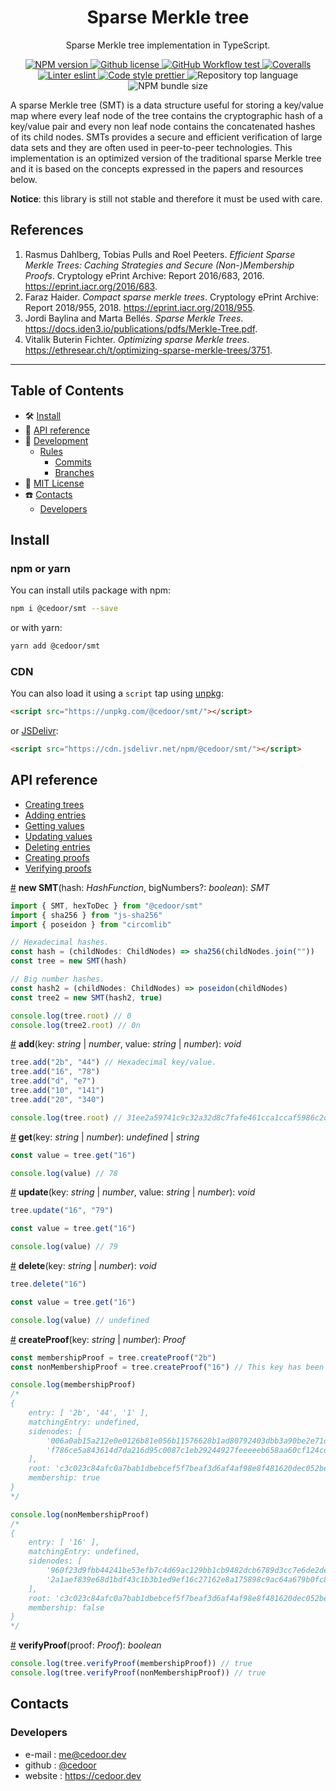 <p align="center">
    <h1 align="center">
        Sparse Merkle tree
    </h1>
    <p align="center">Sparse Merkle tree implementation in TypeScript.</p>
</p>

<p align="center">
    <a href="https://www.npmjs.com/package/@cedoor/smt" target="_blank">
        <img alt="NPM version" src="https://img.shields.io/npm/v/@cedoor/smt?style=flat-square">
    </a>
    <a href="https://github.com/cedoor/sparse-merkle-tree/blob/main/LICENSE" target="_blank">
        <img alt="Github license" src="https://img.shields.io/github/license/cedoor/sparse-merkle-tree.svg?style=flat-square">
    </a>
    <a href="https://github.com/cedoor/sparse-merkle-tree/actions?query=workflow%3Atest" target="_blank">
        <img alt="GitHub Workflow test" src="https://img.shields.io/github/workflow/status/cedoor/sparse-merkle-tree/test?label=test&style=flat-square&logo=github">
    </a>
    <a href='https://coveralls.io/github/cedoor/sparse-merkle-tree?branch=main' target="_blank">
        <img alt="Coveralls" src="https://img.shields.io/coveralls/github/cedoor/sparse-merkle-tree/main?style=flat-square&logo=coveralls">
    </a>
    <a href="https://eslint.org/" target="_blank">
        <img alt="Linter eslint" src="https://img.shields.io/badge/linter-eslint-8080f2?style=flat-square&logo=eslint">
    </a>
    <a href="https://prettier.io/" target="_blank">
        <img alt="Code style prettier" src="https://img.shields.io/badge/code%20style-prettier-f8bc45?style=flat-square&logo=prettier">
    </a>
    <img alt="Repository top language" src="https://img.shields.io/github/languages/top/cedoor/network-flow-algorithms?style=flat-square&logo=typescript">
    <img alt="NPM bundle size" src="https://img.shields.io/bundlephobia/min/@cedoor/smt?style=flat-square">
</p>

A sparse Merkle tree (SMT) is a data structure useful for storing a key/value map where every leaf node of the tree contains the cryptographic hash of a key/value pair and every non leaf node contains the concatenated hashes of its child nodes. SMTs provides a secure and efficient verification of large data sets and they are often used in peer-to-peer technologies. This implementation is an optimized version of the traditional sparse Merkle tree and it is based on the concepts expressed in the papers and resources below.

**Notice**: this library is still not stable and therefore it must be used with care.

## References

1. Rasmus Dahlberg, Tobias Pulls and Roel Peeters. _Efficient Sparse Merkle Trees: Caching Strategies and Secure (Non-)Membership Proofs_. Cryptology ePrint Archive: Report 2016/683, 2016. https://eprint.iacr.org/2016/683.
2. Faraz Haider. _Compact sparse merkle trees_. Cryptology ePrint Archive: Report 2018/955, 2018. https://eprint.iacr.org/2018/955.
3. Jordi Baylina and Marta Bellés. _Sparse Merkle Trees_. https://docs.iden3.io/publications/pdfs/Merkle-Tree.pdf.
4. Vitalik Buterin Fichter. _Optimizing sparse Merkle trees_. https://ethresear.ch/t/optimizing-sparse-merkle-trees/3751.

---

## Table of Contents

-   🛠 [Install](#install)
-   📜 [API reference](#api-reference)
-   🔬 [Development](#development)
    -   [Rules](#scroll-rules)
        -   [Commits](https://github.com/cedoor/cedoor/tree/main/git#commits-rules)
        -   [Branches](https://github.com/cedoor/cedoor/tree/main/git#branch-rules)
-   🧾 [MIT License](https://github.com/cedoor/sparse-merkle-tree/blob/master/LICENSE)
-   ☎️ [Contacts](#contacts)
    -   [Developers](#developers)

## Install

### npm or yarn

You can install utils package with npm:

```bash
npm i @cedoor/smt --save
```

or with yarn:

```bash
yarn add @cedoor/smt
```

### CDN

You can also load it using a `script` tap using [unpkg](https://unpkg.com/):

```html
<script src="https://unpkg.com/@cedoor/smt/"></script>
```

or [JSDelivr](https://www.jsdelivr.com/):

```html
<script src="https://cdn.jsdelivr.net/npm/@cedoor/smt/"></script>
```

## API reference

-   [Creating trees](#smt-new)
-   [Adding entries](#smt-add)
-   [Getting values](#smt-get)
-   [Updating values](#smt-update)
-   [Deleting entries](#smt-delete)
-   [Creating proofs](#smt-create-proof)
-   [Verifying proofs](#smt-verify-proof)

<a name="smt-new" href="#smt-new">#</a> **new SMT**(hash: _HashFunction_, bigNumbers?: _boolean_): _SMT_

```typescript
import { SMT, hexToDec } from "@cedoor/smt"
import { sha256 } from "js-sha256"
import { poseidon } from "circomlib"

// Hexadecimal hashes.
const hash = (childNodes: ChildNodes) => sha256(childNodes.join(""))
const tree = new SMT(hash)

// Big number hashes.
const hash2 = (childNodes: ChildNodes) => poseidon(childNodes)
const tree2 = new SMT(hash2, true)

console.log(tree.root) // 0
console.log(tree2.root) // 0n
```

<a name="smt-add" href="#smt-add">#</a> **add**(key: _string_ | _number_, value: _string_ | _number_): _void_

```typescript
tree.add("2b", "44") // Hexadecimal key/value.
tree.add("16", "78")
tree.add("d", "e7")
tree.add("10", "141")
tree.add("20", "340")

console.log(tree.root) // 31ee2a59741c9c32a32d8c7fafe461cca1ccaf5986c2d592586e3e6482a48645
```

<a name="smt-get" href="#smt-get">#</a> **get**(key: _string_ | _number_): _undefined_ | _string_

```typescript
const value = tree.get("16")

console.log(value) // 78
```

<a name="smt-update" href="#smt-update">#</a> **update**(key: _string_ | _number_, value: _string_ | _number_): _void_

```typescript
tree.update("16", "79")

const value = tree.get("16")

console.log(value) // 79
```

<a name="smt-delete" href="#smt-delete">#</a> **delete**(key: _string_ | _number_): _void_

```typescript
tree.delete("16")

const value = tree.get("16")

console.log(value) // undefined
```

<a name="smt-create-proof" href="#smt-create-proof">#</a> **createProof**(key: _string_ | _number_): _Proof_

```typescript
const membershipProof = tree.createProof("2b")
const nonMembershipProof = tree.createProof("16") // This key has been deleted.

console.log(membershipProof)
/*
{
    entry: [ '2b', '44', '1' ],
    matchingEntry: undefined,
    sidenodes: [
        '006a0ab15a212e0e0126b81e056b11576628b1ad80792403dbb3a90be2e71d64',
        'f786ce5a843614d7da216d95c0087c1eb29244927feeeeeb658aa60cf124cd5e'
    ],
    root: 'c3c023c84afc0a7bab1dbebcef5f7beaf3d6af4af98e8f481620dec052be7d0d',
    membership: true
}
*/

console.log(nonMembershipProof)
/*
{
    entry: [ '16' ],
    matchingEntry: undefined,
    sidenodes: [
        '960f23d9fbb44241be53efb7c4d69ac129bb1cb9482dcb6789d3cc7e6de2de2b',
        '2a1aef839e68d1bdf43c1b3b1ed9ef16c27162e8a175898c9ac64a679b0fc825'
    ],
    root: 'c3c023c84afc0a7bab1dbebcef5f7beaf3d6af4af98e8f481620dec052be7d0d',
    membership: false
}
*/
```

<a name="smt-verify-proof" href="#smt-verify-proof">#</a> **verifyProof**(proof: _Proof_): _boolean_

```typescript
console.log(tree.verifyProof(membershipProof)) // true
console.log(tree.verifyProof(nonMembershipProof)) // true
```

## Contacts

### Developers

-   e-mail : me@cedoor.dev
-   github : [@cedoor](https://github.com/cedoor)
-   website : https://cedoor.dev
